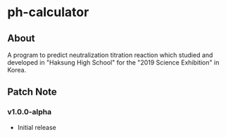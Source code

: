 # ph-calculator

## About

A program to predict neutralization titration reaction which studied and developed in "Haksung High School" for the "2019 Science Exhibition" in Korea.

## Patch Note

### v1.0.0-alpha

- Initial release